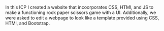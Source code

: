 In this ICP I created a website that incoorporates CSS, HTMl, and JS to make a functioning rock paper scissors game with a UI. Additionally, we were asked to edit a webpage to look like a template provided using CSS, HTMl, and Bootstrap.
